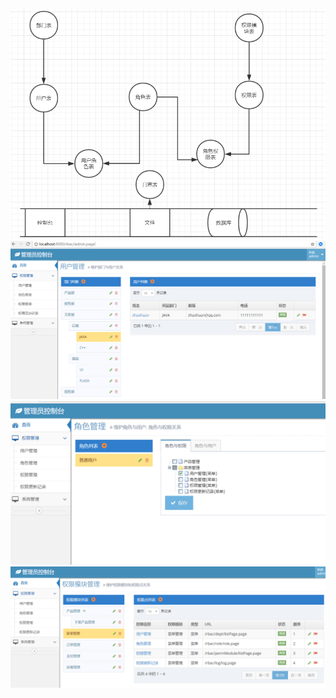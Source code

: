 ![rbac表设计](https://github.com/MrZhaoHuan/RBAC/blob/master/Screenshots/db.png)
![用户管理界面](https://github.com/MrZhaoHuan/RBAC/blob/master/Screenshots/indexPage.png)
![角色管理界面](https://github.com/MrZhaoHuan/RBAC/blob/master/Screenshots/roleManage.png)
![权限管理界面](https://github.com/MrZhaoHuan/RBAC/blob/master/Screenshots/permManage.png)
